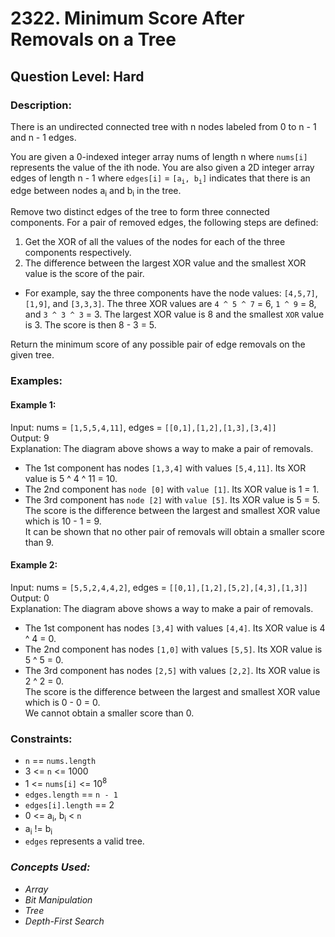 # 2322. Minimum Score After Removals on a Tree
## Question Level: Hard
### Description:
There is an undirected connected tree with n nodes labeled from 0 to n - 1 and n - 1 edges.

You are given a 0-indexed integer array nums of length n where `nums[i]` represents the value of the ith node. You are also given a 2D integer array edges of length n - 1 where `edges[i]` = `[a`<sub>`i`</sub>`, b`<sub>`i`</sub>`]` indicates that there is an edge between nodes a<sub>i</sub> and b<sub>i</sub> in the tree.

Remove two distinct edges of the tree to form three connected components. For a pair of removed edges, the following steps are defined:
1. Get the XOR of all the values of the nodes for each of the three components respectively.
2. The difference between the largest XOR value and the smallest XOR value is the score of the pair.
- For example, say the three components have the node values: `[4,5,7]`, `[1,9]`, and `[3,3,3]`. The three XOR values are `4 ^ 5 ^ 7` = 6, `1 ^ 9` = 8, and `3 ^ 3 ^ 3` = 3. The largest XOR value is 8 and the smallest `XOR` value is 3. The score is then 8 - 3 = 5.

Return the minimum score of any possible pair of edge removals on the given tree.

### Examples:
#### Example 1:


Input: nums = `[1,5,5,4,11]`, edges = `[[0,1],[1,2],[1,3],[3,4]]`  
Output: 9  
Explanation: The diagram above shows a way to make a pair of removals.
- The 1st component has nodes `[1,3,4]` with values `[5,4,11]`. Its XOR value is 5 ^ 4 ^ 11 = 10.
- The 2nd component has `node [0]` with `value [1]`. Its XOR value is 1 = 1.
- The 3rd component has `node [2]` with `value [5]`. Its XOR value is 5 = 5.  
The score is the difference between the largest and smallest XOR value which is 10 - 1 = 9.  
It can be shown that no other pair of removals will obtain a smaller score than 9.  
#### Example 2:


Input: nums = `[5,5,2,4,4,2]`, edges = `[[0,1],[1,2],[5,2],[4,3],[1,3]]`  
Output: 0  
Explanation: The diagram above shows a way to make a pair of removals.  
- The 1st component has nodes `[3,4]` with values `[4,4]`. Its XOR value is 4 ^ 4 = 0.
- The 2nd component has nodes `[1,0]` with values `[5,5]`. Its XOR value is 5 ^ 5 = 0.
- The 3rd component has nodes `[2,5]` with values `[2,2]`. Its XOR value is 2 ^ 2 = 0.  
The score is the difference between the largest and smallest XOR value which is 0 - 0 = 0.  
We cannot obtain a smaller score than 0.

### Constraints:

- `n` == `nums.length`
- 3 <= `n` <= 1000
- 1 <= `nums[i]` <= 10<sup>8</sup>
- `edges.length` == `n - 1`
- `edges[i].length` == 2
- 0 <= a<sub>i</sub>, b<sub>i</sub> < `n`
- a<sub>i</sub> != b<sub>i</sub>
- `edges` represents a valid tree.

### <i>Concepts Used:
- Array
- Bit Manipulation
- Tree
- Depth-First Search</i>
 